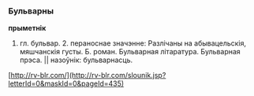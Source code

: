 ### Бульварны
**прыметнік**

1. гл. бульвар. 2. пераноснае значэнне: Разлічаны на абывацельскія, мяшчанскія густы. Б. роман. Бульварная літаратура. Бульварная прэса. || назоўнік: бульварнасць.

<a rel="author">[http://rv-blr.com/](http://rv-blr.com/slounik.jsp?letterId=0&maskId=0&pageId=435)</a>
